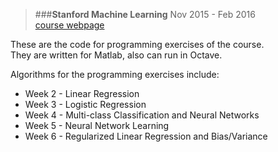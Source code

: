 > ###**Stanford Machine Learning**
> Nov 2015 - Feb 2016     
> [course webpage](https://www.coursera.org/learn/machine-learning/)

These are the code for programming exercises of the course.      
They are written for Matlab, also can run in Octave.     
      
Algorithms for the programming exercises include:    

 - Week 2 - Linear Regression
 - Week 3 - Logistic Regression
 - Week 4 - Multi-class Classification and Neural Networks
 - Week 5 - Neural Network Learning
 - Week 6 - Regularized Linear Regression and Bias/Variance
